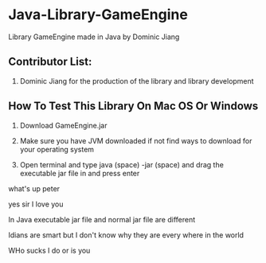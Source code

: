 # Java-Library-GameEngine
Library GameEngine made in Java by Dominic Jiang

## Contributor List:

1. Dominic Jiang for the production of the library and library development

## How To Test This Library On Mac OS Or Windows

1. Download GameEngine.jar 

2. Make sure you have JVM downloaded if not find ways to download for your operating system

3. Open terminal and type java (space) -jar (space) and drag the executable jar file in and press enter 

what's up peter

yes sir I love you

In Java executable jar file and normal jar file are different

Idians are smart but I don't know why they are every where in the world

WHo sucks I do or is you
